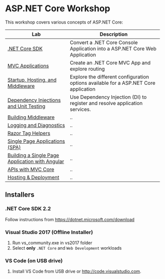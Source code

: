 
# ASP.NET Core Workshop

This workshop covers various concepts of ASP.NET Core:

|Lab|Description
--|--|
|[.NET Core SDK](Labs\1.%20Introduction%20to%20the%20.NET%20Core%20SDK.md) | Convert a .NET Core Console Application into a ASP.NET Core Web Application
|[MVC Applications](Labs\2.%20MVC%20Applications%20with%20ASP.NET%20Core.md) | Create an .NET Core MVC App and explore routing
|[Startup, Hosting, and Middleware](Labs\3.%20Startup,%20Hosting%20and%20Middleware.md) | Explore the different configuration options available for a ASP.NET Core application
|[Dependency Injections and Unit Testing](Labs\4.%20Dependency%20Injection%20&%20Unit%20Testing.md) | Use Dependency Injection (DI) to register and resolve application services.
|[Building Middleware](Labs\4.5%20Building%20Middleware.md) | ..
|[Logging and Diagnostics](Labs\5.%20Logging%20and%20Diagnostics.md) | ..
|[Razor Tag Helpers](Labs\6.%20Working%20with%20Razor%20Tag%20Helpers.md) | ..
|[Single Page Applications (SPA)](Labs\7.%20Single%20Page%20Applications.md) | ..
|[Building a Single Page Application with Angular](Labs\7.5%20App%20building%20-%20Attendee%20List.md) | ..
|[APIs with MVC Core](Labs\8.%20APIs%20with%20MVC%20Core.md) |..
|[Hosting & Deployment](Labs\8.1%20Hosting%20&%20Deployment.md)| ..

## Installers

### .NET Core SDK 2.2
Follow instructions from https://dotnet.microsoft.com/download

### Visual Studio 2017 (Offline Installer)
1. Run vs_community.exe in vs2017 folder
2. Select **only** `.NET Core` and `Web Development` workloads

### VS Code (on USB drive)
1. Install VS Code from USB drive or http://code.visualstudio.com.
